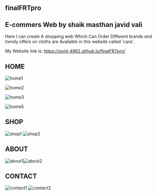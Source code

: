 ## finalFRTpro
## E-commers Web by shaik masthan javid vali


Here I can create A shopping web Which Can Order Different brands and trendy offers on cloths are Available in this website called 'cara'.


My Website link is: https://javid-4962.github.io/finalFRTpro/


## HOME
![home1](https://user-images.githubusercontent.com/111061547/197750232-c6552524-a6f9-4040-ab2c-fa123444c4a0.PNG)

![home2](https://user-images.githubusercontent.com/111061547/197750246-2a08ea63-6a69-4c78-a721-3d4e520d406d.PNG)

![home3](https://user-images.githubusercontent.com/111061547/197750254-208202ad-f83d-4455-8f82-97ac8c0a420e.PNG)

![home5](https://user-images.githubusercontent.com/111061547/197750267-d3d9321e-58ee-443a-812b-a289e6e769d6.PNG)


## SHOP
![shop1](https://user-images.githubusercontent.com/111061547/197750310-716794a3-fbea-4121-a93f-3b7b2691c540.PNG)
![shop2](https://user-images.githubusercontent.com/111061547/197750326-0b8737cd-83ac-4598-a488-4965b1450efb.PNG)

## ABOUT
![about1](https://user-images.githubusercontent.com/111061547/197750367-cb74e1ae-c238-4f99-874a-f49c3e4fdf28.PNG)![about2](https://user-images.githubusercontent.com/111061547/197750374-e09a0705-7cbb-400c-afbd-5f9ae6b0ebfd.PNG)

## CONTACT
![contact1](https://user-images.githubusercontent.com/111061547/197750690-4c1d01db-c943-456c-af25-4e99c8a56cc1.PNG)
![contact2](https://user-images.githubusercontent.com/111061547/197750701-7591e16e-6896-4783-b572-3180dc75eaed.PNG)




